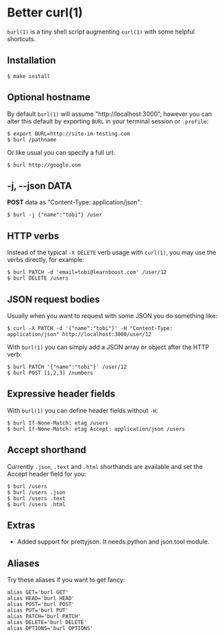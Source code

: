 
# Better curl(1)

  `burl(1)` is a tiny shell script augmenting `curl(1)` with some helpful shortcuts.

## Installation

    $ make install

## Optional hostname

 By default `burl(1)` will assume "http://localhost:3000", however you
 can alter this default by exporting `BURL` in your terminal session or `.profile`:

```
$ export BURL=http://site-im-testing.com
$ burl /pathname
```

 Or like usual you can specify a full url:

```
$ burl http://google.com
```

## -j, --json DATA

  __POST__ data as "Content-Type: application/json":
  
```
$ burl -j {"name":"tobi"} /user
```

## HTTP verbs

  Instead of the typical `-X DELETE` verb usage with `curl(1)`, you may use
  the verbs directly, for example:

```
$ burl PATCH -d 'email=tobi@learnboost.com' /user/12
$ burl DELETE /users
```

## JSON request bodies

 Usually when you want to request with some JSON you do something like:

```
$ curl -X PATCH -d '{"name":"tobi"}' -H "Content-Type: application/json" http://localhost:3000/user/12
```

 With `burl(1)` you can simply add a JSON array or object after the HTTP verb:

```
$ burl PATCH '{"name":"tobi"}' /user/12
$ burl POST [1,2,3] /numbers
```


## Expressive header fields

  With `burl(1)` you can define header fields without `-H`:

```
$ burl If-None-Match: etag /users
$ burl If-None-Match: etag Accept: application/json /users
```

## Accept shorthand

  Currently `.json`, `.text` and `.html` shorthands are
  available and set the Accept header field for you:

```
$ burl /users
$ burl /users .json
$ burl /users .text
$ burl /users .html
```

## Extras

  * Added support for prettyjson. It needs python and json.tool module.

## Aliases

  Try these aliases if you want to get fancy:

```
alias GET='burl GET'
alias HEAD='burl HEAD'
alias POST='burl POST'
alias PUT='burl PUT'
alias PATCH='burl PATCH'
alias DELETE='burl DELETE'
alias OPTIONS='burl OPTIONS'
```

